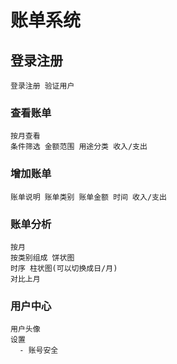 # 账单系统

## 登录注册
```
登录注册 验证用户
```

### 查看账单
```
按月查看 
条件筛选 金额范围 用途分类 收入/支出
```

### 增加账单
```
账单说明 账单类别 账单金额 时间 收入/支出
```

### 账单分析
```
按月
按类别组成 饼状图
时序 柱状图(可以切换成日/月)
对比上月
```

### 用户中心
```
用户头像
设置
  - 账号安全
```